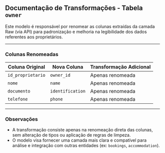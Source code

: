 ## Documentação de Transformações - Tabela `owner`

Este modelo é responsável por renomear as colunas extraídas da camada Raw (via API) para padronização e melhoria na legibilidade dos dados referentes aos proprietários.

---

### Colunas Renomeadas

| Coluna Original     | Nova Coluna     | Transformação Adicional  |
|---------------------|------------------|----------------------------|
| `id_proprietario`   | `owner_id`       | Apenas renomeada           |
| `nome`              | `name`           | Apenas renomeada           |
| `documento`         | `identification` | Apenas renomeada           |
| `telefone`          | `phone`          | Apenas renomeada           |

---

### Observações

- A transformação consiste apenas na renomeação direta das colunas, sem alteração de tipos ou aplicação de regras de limpeza.
- O modelo visa fornecer uma camada mais clara e compatível para análise e integração com outras entidades (ex: `bookings`, `accommodation`).